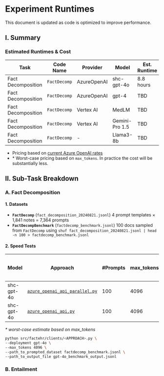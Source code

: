 
# Experiment Runtimes

This document is updated as code is optimized to improve performance. 

## I. Summary 

### Estimated Runtimes & Cost

| Task                | Code Name    | Provider      | Model           | Est. Runtime   | Input Cost | *Output Cost |
|---------------------|--------------|---------------|-----------------|----------------|------------|-------------|
| Fact Decomposition  | `FactDecomp` | AzureOpenAI   | shc-gpt-4o       | 8.8 hours      |   $44.63         |   $471.37          |
| Fact Decomposition  | `FactDecomp` | AzureOpenAI   | gpt-4            | TBD            |            |             |
| Fact Decomposition  | `FactDecomp` | Vertex AI     | MedLM            | TBD            |            |             |
| Fact Decomposition  | `FactDecomp` | Vertex AI     | Gemini-Pro 1.5   | TBD            |            |             |
| Fact Decomposition  | `FactDecomp` | -             | Llama3-8b        | TBD            |            |             |


- Pricing based on [current Azure OpenAI rates]( https://azure.microsoft.com/en-us/pricing/details/cognitive-services/openai-service/)
- \* Worst-case pricing based on `max_tokens`. In practice the cost will be substantially less.



## II. Sub-Task Breakdown

### A. Fact Decomposition
#### 1. Datasets

- **`FactDecomp`** (`fact_decomposition_20240821.jsonl`) 4 prompt templates × 1,841 notes = 7,364 prompts
- **`FactDecompBenchmark`** (`factdecomp_benchmark.jsonl`) 100 docs sampled from `FactDecomp` using  ```shuf fact_decomposition_20240821.jsonl | head -n 100 > factdecomp_benchmark.jsonl```

#### 2. Speed Tests 

| Model         | Approach                                                                         | #Prompts | max_tokens | Wall Time (secs) | Per-Prompt Rate (secs) | Input Cost | *Output Cost | Output Cost |
|---------------|----------------------------------------------------------------------------------|-----------|--------------|------------------|------------------------|------------|-------------|-------------------|
| shc-gpt-4o    | [`azure_openai_api_parallel.py`](src/factehr/clients/azure_openai_api_parallel.py) | 100       | 4096         | 413.55           | 4.14                   | $0.65      | $6.14       |      $1.60             |
| shc-gpt-4o    | [`azure_openai_api.py`](src/factehr/clients/azure_openai_api.py)                 | 100       | 4096         | 1643.31          | 16.4                   | $0.65      | $6.14       |      $1.60             |

*\* worst-case estimate based on max_tokens*

```bash
python src/factehr/clients/<APPROACH>.py \
--deployment gpt-4o \
--max_tokens 4096 \
--path_to_prompted_dataset factdecomp_benchmark.jsonl \
--path_to_output_file gpt-4o_benchmark_output.jsonl
```

### B. Entailment

